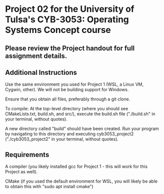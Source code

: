 # Project 02 for the University of Tulsa's CYB-3053: Operating Systems Concept course

## Please review the Project handout for full assignment details.

## Additional Instructions

Use the same environment you used for Project 1 (WSL, a Linux VM, Cygwin, other). We will not be building support for Windows.

Ensure that you obtain all files, preferably through a git clone.

To compile: At the top-level directory (where you should see CMakeLists.txt, build.sh, and src/), execute the build.sh file ("./build.sh" in your terminal, without quotes).

A new directory called "build" should have been created. Run your program by navigating to this directory and executing cyb3053_project2 ("./cyb3053_project2" in your terminal, without quotes).

## Requirements

A compiler (you likely installed gcc for Project 1 - this will work for this Project as well).

CMake (if you used the default environment for WSL, you will likely be able to obtain this with "sudo apt install cmake")
